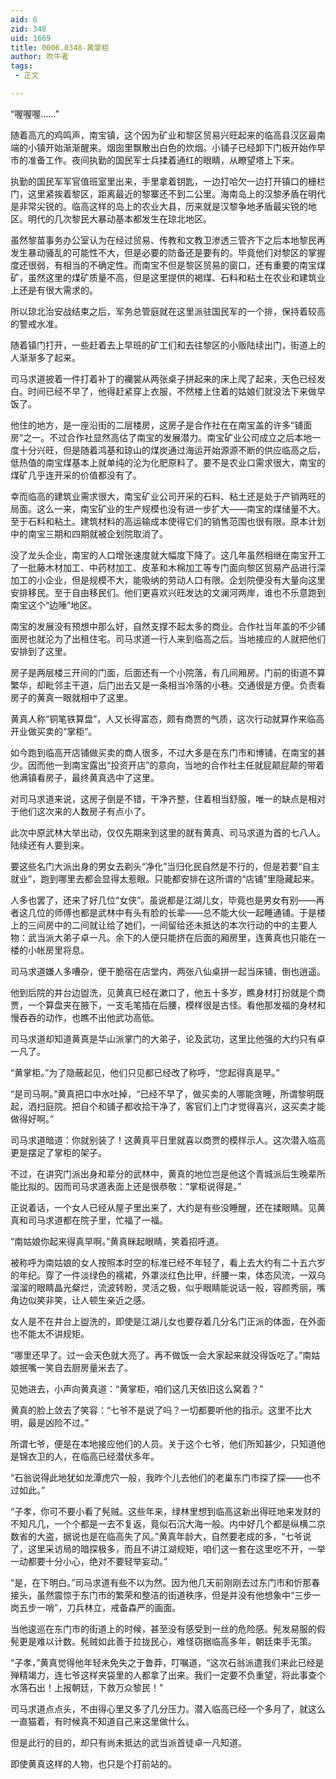 ```yaml
---
aid: 6
zid: 348
uid: 1669
title: 0006.0348-黄掌柜
author: 吹牛者
tags: 
 - 正文

---
```




  “喔喔喔……”

  随着高亢的鸡鸣声，南宝镇，这个因为矿业和黎区贸易兴旺起来的临高县汉区最南端的小镇开始渐渐醒来。烟囱里飘散出白色的炊烟。小铺子已经卸下门板开始作早市的准备工作。夜间执勤的国民军士兵揉着通红的眼睛，从瞭望塔上下来。

  执勤的国民军军官值班室里出来，手里拿着钥匙，一边打哈欠一边打开镇口的栅栏门，这里紧挨着黎区，距离最近的黎寨还不到二公里。海南岛上的汉黎矛盾在明代是非常尖锐的。临高这样的岛上的农业大县，历来就是汉黎争地矛盾最尖锐的地区。明代的几次黎民大暴动基本都发生在琼北地区。

  虽然黎苗事务办公室认为在经过贸易、传教和文教卫渗透三管齐下之后本地黎民再发生暴动骚乱的可能性不大，但是必要的防备还是要有的。毕竟他们对黎区的掌握度还很弱，有相当的不确定性。而南宝不但是黎区贸易的窗口，还有重要的南宝煤矿，虽然这里的煤矿质量不高，但是这里提供的褐煤、石料和粘土在农业和建筑业上还是有很大需求的。

  所以琼北治安战结束之后，军务总管庭就在这里派驻国民军的一个排，保持着较高的警戒水准。

  随着镇门打开，一些赶着去上早班的矿工们和去往黎区的小贩陆续出门，街道上的人渐渐多了起来。

  司马求道披着一件打着补丁的襽裳从两张桌子拼起来的床上爬了起来，天色已经发白。时间已经不早了，他得赶紧穿上衣服，不然楼上住着的姑娘们就没法下来做早饭了。

  他住的地方，是一座沿街的二层楼房，这房子是合作社在在南宝盖的许多“铺面房”之一。不过合作社显然高估了南宝的发展潜力。南宝矿业公司成立之后本地一度十分兴旺，但是随着鸿基和琼山的煤炭通过海运开始源源不断的供应临高之后，低热值的南宝煤基本上就单纯的沦为化肥原料了。要不是农业口需求很大，南宝的煤矿几乎连开采的价值都没有了。

  幸而临高的建筑业需求很大，南宝矿业公司开采的石料、粘土还是处于产销两旺的局面。这么一来，南宝矿业的生产规模也没有进一步扩大——南宝的煤储量不大。至于石料和粘土。建筑材料的高运输成本使得它们的销售范围也很有限。原本计划中的南宝三期和四期就被企划院取消了。

  没了龙头企业，南宝的人口增张速度就大幅度下降了。这几年虽然相继在南宝开工了一批藤木材加工、中药材加工、皮革和木棉加工等专门面向黎区贸易产品进行深加工的小企业，但是规模不大，能吸纳的劳动人口有限。企划院便没有大量向这里安排移民。至于自由移民们。他们更喜欢兴旺发达的文澜河两岸，谁也不乐意跑到南宝这个“边陲”地区。

  南宝的发展没有预想中那么好，自然支撑不起太多的商业。合作社当年盖的不少铺面房也就沦为了出租住宅。司马求道一行人来到临高之后。当地接应的人就把他们安排到了这里。

  房子是两层楼三开间的门面，后面还有一个小院落，有几间厢房。门前的街道不算繁华，却毗邻主干道，后门出去又是一条相当冷落的小巷。交通很是方便。负责看房子的黄真一眼就相中了这里。

  黄真人称“铜笔铁算盘”，人又长得富态，颇有商贾的气质，这次行动就算作来临高开业做买卖的“掌柜”。

  如今跑到临高开店铺做买卖的商人很多，不过大多是在东门市和博铺，在南宝的甚少。因而他一到南宝露出“投资开店”的意向，当地的合作社主任就屁颠屁颠的带着他满镇看房子，最终黄真选中了这里。

  对司马求道来说，这房子倒是不错，干净齐整，住着相当舒服，唯一的缺点是相对于他们这次来的人数房子有点小了。

  此次中原武林大举出动，仅仅先期来到这里的就有黄真、司马求道为首的七八人。陆续还有人要到来。

  要这些名门大派出身的男女去剃头“净化”当归化民自然是不行的，但是若要“自主就业”，跑到哪里去都会显得太惹眼。只能都安排在这所谓的“店铺”里隐藏起来。

  人多也罢了，还来了好几位“女侠”。虽说都是江湖儿女，毕竟也是男女有别——再者这几位的师傅也都是武林中有头有脸的长辈——总不能大伙一起睡通铺。于是楼上的三间房中的二间就让给了她们，一间留给还未抵达的本次行动的中的主要人物：武当派大弟子卓一凡。余下的人便只能挤在后面的厢房里，连黄真也只能在一楼的小帐房里将息。

  司马求道嫌人多嘈杂，便干脆宿在店堂内，两张八仙桌拼一起当床铺，倒也逍遥。

  他到后院的井台边盥洗，见黄真已经在漱口了，他五十多岁，瞧身材打扮就是个商贾，一个算盘夹在腋下，一支毛笔插在后腰，模样很是古怪。看他那发福的身材和慢吞吞的动作，也瞧不出他武功高低。

  司马求道却知道黄真是华山派掌门的大弟子，论及武功，这里比他强的大约只有卓一凡了。

  “黄掌柜。”为了隐蔽起见，他们只见都已经改了称呼，“您起得真是早。”

  “是司马啊。”黄真把口中水吐掉，“已经不早了，做买卖的人哪能贪睡，所谓黎明既起，洒扫庭院。把自个和铺子都收拾干净了，客官们上门才觉得喜兴，这买卖才能做得好啊。”

  司马求道暗道：你就别装了！这黄真平日里就喜以商贾的模样示人。这次潜入临高更是摆足了掌柜的架子。

  不过，在讲究门派出身和辈分的武林中，黄真的地位岂是他这个青城派后生晚辈所能比拟的。因而司马求道表面上还是很恭敬：“掌柜说得是。”

  正说着话，一个女人已经从屋子里出来了，大约是有些没睡醒，还在揉眼睛。见黄真和司马求道都在院子里，忙福了一福。

  “南姑娘你起来得真早啊。”黄真眯起眼睛，笑着招呼道。

  被称呼为南姑娘的女人按照本时空的标准已经不年轻了，看上去大约有二十五六岁的年纪。穿了一件淡绿色的襦裙，外罩淡红色比甲，纤腰一束，体态风流，一双乌溜溜的眼睛晶光粲烂，流波转盼，灵活之极，似乎眼睛能说话一般，容颜秀丽，嘴角边似笑非笑，让人顿生亲近之感。

  女人是不在井台上盥洗的，即使是江湖儿女也要存着几分名门正派的体面，在外面也不能太不讲规矩。

  “哪里还早了。过一会天色就大亮了。再不做饭一会大家起来就没得饭吃了。”南姑娘抿嘴一笑自去厨房量米去了。

  见她进去，小声向黄真道：“黄掌柜，咱们这几天依旧这么窝着？”

  黄真的脸上敛去了笑容：“七爷不是说了吗？一切都要听他的指示。这里不比大明，最是凶险不过。”

  所谓七爷，便是在本地接应他们的人员。关于这个七爷，他们所知甚少，只知道他是锦衣卫的人，在临高已经潜伏多年。

  “石翁说得此地犹如龙潭虎穴一般，我昨个儿去他们的老巢东门市探了探——也不过如此。”

  “子孝，你可不要小看了髡贼。这些年来，绿林里想到临高这新出得旺地来发财的不知凡几，一个个都是一去不复返，竟似石沉大海一般。内中好几个都是纵横二京数省的大盗，据说也是在临高失了风。”黄真年龄大，自然要老成的多，“七爷说了，这里采访局的暗探极多，而且不讲江湖规矩，咱们这一套在这里吃不开，一举一动都要十分小心，绝对不要轻举妄动。”

  “是，在下明白。”司马求道有些不以为然。因为他几天前刚刚去过东门市和忻那春接头，虽然震惊于东门市的繁荣和整洁的街道秩序，但是并没有他想象中“三步一岗五步一哨”，刀兵林立，戒备森严的画面。

  当他逡巡在东门市的街道上的时候，甚至没有感受到一丝的危险感。髡发易服的假髡更是难以计数。髡贼如此善于拉拢民心，难怪窃据临高多年，朝廷束手无策。

  “子孝，”黄真觉得他年轻未免失之于鲁莽，叮嘱道，“这次石翁派遣我们来此已经是殚精竭力，连七爷这样夹袋里的人都拿了出来。我们一定要不负重望，将此事查个水落石出！上报朝廷，下救万众黎民！”

  司马求道点点头，不由得心里又多了几分压力。潜入临高已经一个多月了，就这么一直猫着，有时候真不知道自己来这里做什么。

  但是此行的目的，却只有尚未抵达的武当派首徒卓一凡知道。

  即使黄真这样的人物，也只是个打前站的。


